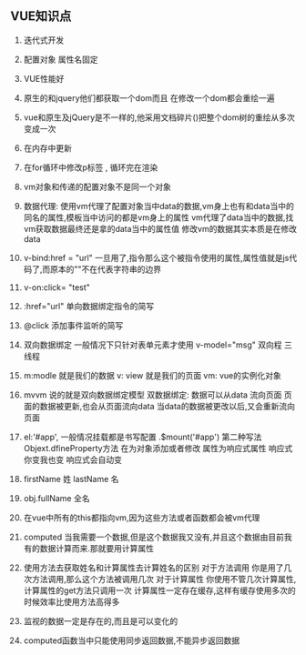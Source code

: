 ##   VUE知识点
1. 迭代式开发

2. 
   配置对象
   属性名固定

3. VUE性能好

4. 原生的和jquery他们都获取一个dom而且
   在修改一个dom都会重绘一遍

5. vue和原生及jQuery是不一样的,他采用文档碎片()把整个dom树的重绘从多次变成一次

6. 在内存中更新

7. 在for循环中修改p标签 , 循环完在渲染

8. vm对象和传递的配置对象不是同一个对象

9. 数据代理: 使用vm代理了配置对象当中data的数据,vm身上也有和data当中的同名的属性,模板当中访问的都是vm身上的属性
   vm代理了data当中的数据,找vm获取数据最终还是拿的data当中的属性值
   修改vm的数据其实本质是在修改data

10. v-bind:href = "url"
    一旦用了,指令那么这个被指令使用的属性,属性值就是js代码了,而原本的""不在代表字符串的边界

11. v-on:click= "test"

12. :href="url"
    单向数据绑定指令的简写

13. 
    @click
    添加事件监听的简写

14. 双向数据绑定  一般情况下只针对表单元素才使用
    v-model="msg"
    双向程  三线程

15. m:modle 就是我们的数据
    v: view 就是我们的页面
    vm: vue的实例化对象

16. mvvm 说的就是双向数据绑定模型
    双数据绑定: 数据可以从data 流向页面 页面的数据被更新,也会从页面流向data
    当data的数据被更改以后,又会重新流向页面
17. el:'#app', 一般情况挂载都是书写配置
    .$mount('#app') 第二种写法
    Objext.dfineProperty方法
    在为对象添加或者修改  属性为响应式属性
    响应式你变我也变 响应式会自动变

18. firstName  姓
    lastName   名

19. obj.fullName   全名

20. 在vue中所有的this都指向vm,因为这些方法或者函数都会被vm代理

21. computed
    当我需要一个数据,但是这个数据我又没有,并且这个数据由目前我有的数据计算而来.那就要用计算属性
22. 使用方法去获取姓名和计算属性去计算姓名的区别
    对于方法调用
    你是用了几次方法调用,那么这个方法被调用几次
    对于计算属性
    你使用不管几次计算属性,计算属性的get方法只调用一次
    计算属性一定存在缓存,这样有缓存使用多次的时候效率比使用方法高得多

23. 
    监视的数据一定是存在的,而且是可以变化的

24. computed函数当中只能使用同步返回数据,不能异步返回数据
